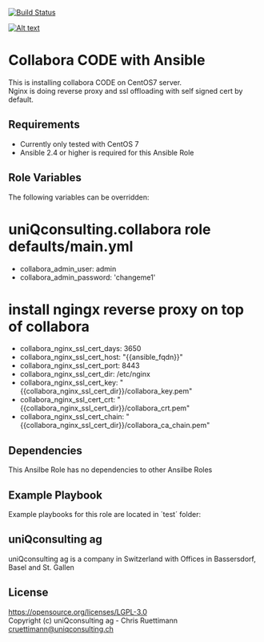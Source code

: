 [![Build Status](https://travis-ci.org/uniQconsulting-ag/ansible.collabora.svg?branch=master)](https://travis-ci.org/uniQconsulting-ag/ansible.collabora)

[![Alt text](https://www.uniqconsulting.ch/images/logo.png)](https://www.uniqconsulting.ch/)

Collabora CODE with Ansible
=================

This is installing collabora CODE on CentOS7 server.    
Nginx is doing reverse proxy and ssl offloading with self signed cert by default.

Requirements
------------

* Currently only tested with CentOS 7
* Ansible 2.4 or higher is required for this Ansible Role

Role Variables
--------------
The following variables can be overridden:

# uniQconsulting.collabora role defaults/main.yml
* collabora_admin_user: admin    
* collabora_admin_password: 'changeme1'    

# install ngingx reverse proxy on top of collabora
* collabora_nginx_ssl_cert_days: 3650    
* collabora_nginx_ssl_cert_host: "{{ansible_fqdn}}"    
* collabora_nginx_ssl_cert_port: 8443    
* collabora_nginx_ssl_cert_dir: /etc/nginx    
* collabora_nginx_ssl_cert_key: "{{collabora_nginx_ssl_cert_dir}}/collabora_key.pem"    
* collabora_nginx_ssl_cert_crt: "{{collabora_nginx_ssl_cert_dir}}/collabora_crt.pem"    
* collabora_nginx_ssl_cert_chain: "{{collabora_nginx_ssl_cert_dir}}/collabora_ca_chain.pem"    

Dependencies
------------

This Ansilbe Role has no dependencies to other Ansilbe Roles

Example Playbook
----------------

Example playbooks for this role are located in ´test´ folder:

uniQconsulting ag
-----------------

uniQconsulting ag is a company in Switzerland with Offices in Bassersdorf, Basel and St. Gallen

License
--------------
https://opensource.org/licenses/LGPL-3.0    
Copyright (c) uniQconsulting ag - Chris Ruettimann <cruettimann@uniqconsulting.ch>

